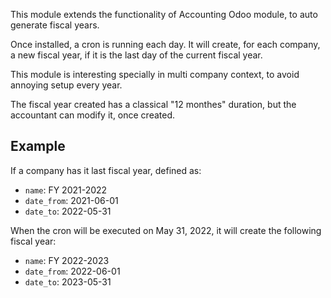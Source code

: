 This module extends the functionality of Accounting Odoo module, to auto
generate fiscal years.

Once installed, a cron is running each day. It will create, for each
company, a new fiscal year, if it is the last day of the current fiscal
year.

This module is interesting specially in multi company context, to avoid
annoying setup every year.

The fiscal year created has a classical "12 monthes" duration, but the
accountant can modify it, once created.

## Example

If a company has it last fiscal year, defined as:

- `name`: FY 2021-2022
- `date_from`: 2021-06-01
- `date_to`: 2022-05-31

When the cron will be executed on May 31, 2022, it will create the
following fiscal year:

- `name`: FY 2022-2023
- `date_from`: 2022-06-01
- `date_to`: 2023-05-31
